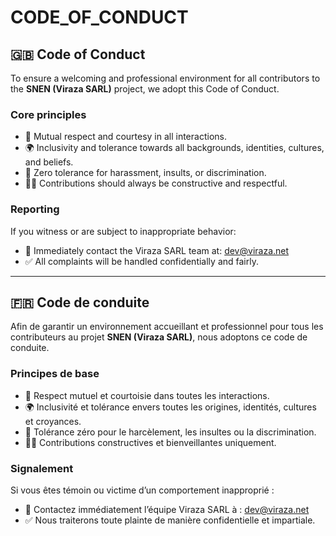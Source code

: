 # CODE_OF_CONDUCT

## 🇬🇧 Code of Conduct

To ensure a welcoming and professional environment for all contributors to the **SNEN (Viraza SARL)** project, we adopt this Code of Conduct.  

### Core principles
- 🤝 Mutual respect and courtesy in all interactions.  
- 🌍 Inclusivity and tolerance towards all backgrounds, identities, cultures, and beliefs.  
- 🛑 Zero tolerance for harassment, insults, or discrimination.  
- 🧑‍💻 Contributions should always be constructive and respectful.  

### Reporting
If you witness or are subject to inappropriate behavior:  
- 📧 Immediately contact the Viraza SARL team at: dev@viraza.net  
- ✅ All complaints will be handled confidentially and fairly.  

---

## 🇫🇷 Code de conduite

Afin de garantir un environnement accueillant et professionnel pour tous les contributeurs au projet **SNEN (Viraza SARL)**, nous adoptons ce code de conduite.  

### Principes de base
- 🤝 Respect mutuel et courtoisie dans toutes les interactions.  
- 🌍 Inclusivité et tolérance envers toutes les origines, identités, cultures et croyances.  
- 🛑 Tolérance zéro pour le harcèlement, les insultes ou la discrimination.  
- 🧑‍💻 Contributions constructives et bienveillantes uniquement.  

### Signalement
Si vous êtes témoin ou victime d’un comportement inapproprié :  
- 📧 Contactez immédiatement l’équipe Viraza SARL à : dev@viraza.net  
- ✅ Nous traiterons toute plainte de manière confidentielle et impartiale.  
